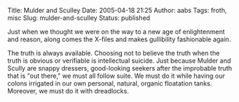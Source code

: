 Title: Mulder and Sculley
Date: 2005-04-18 21:25
Author: aabs
Tags: froth, misc
Slug: mulder-and-sculley
Status: published

Just when we thought we were on the way to a new age of enlightenment and reason, along comes the X-files and makes gullibility fashionable again.

The truth is always available. Choosing not to believe the truth when the truth is obvious or verifiable is intellectual suicide. Just because Mulder and Scully are snappy dressers, good-looking seekers after the improbable truth that is "out there," we must all follow suite. We must do it while having our colons irrigated in our own personal, natural, organic floatation tanks. Moreover, we must do it with dreadlocks.
